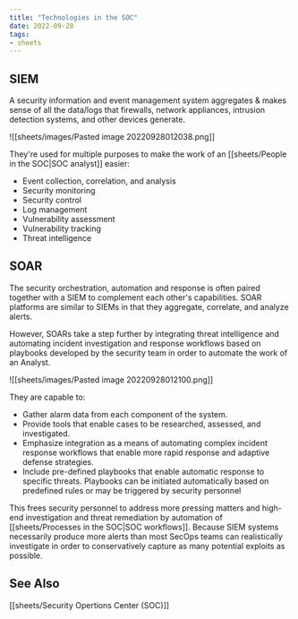 ```yaml
---
title: "Technologies in the SOC"
date: 2022-09-28
tags:
- sheets
---
```


## SIEM

A security information and event management system aggregates & makes sense of all the data/logs that firewalls, network appliances, intrusion detection systems, and other devices generate.

![[sheets/images/Pasted image 20220928012038.png]]

They're used for multiple purposes to make the work of an [[sheets/People in the SOC|SOC analyst]] easier:
- Event collection, correlation, and analysis
- Security monitoring
- Security control
- Log management
- Vulnerability assessment
- Vulnerability tracking
- Threat intelligence


## SOAR
The security orchestration, automation and response is often paired together with a SIEM to complement each other's capabilities. SOAR platforms are similar to SIEMs in that they aggregate, correlate, and analyze alerts. 

However, SOARs take a step further by integrating threat intelligence and automating incident investigation and response workflows based on playbooks developed by the security team in order to automate the work of an Analyst.

![[sheets/images/Pasted image 20220928012100.png]]

They are capable to:
- Gather alarm data from each component of the system.
- Provide tools that enable cases to be researched, assessed, and investigated.
- Emphasize integration as a means of automating complex incident response workflows that enable more rapid response and adaptive defense strategies.
- Include pre-defined playbooks that enable automatic response to specific threats. Playbooks can be initiated automatically based on predefined rules or may be triggered by security personnel

This frees security personnel to address more pressing matters and high-end investigation and threat remediation by automation of [[sheets/Processes in the SOC|SOC workflows]]. Because SIEM systems necessarily produce more alerts than most SecOps teams can realistically investigate in order to conservatively capture as many potential exploits as possible.

## See Also
[[sheets/Security Opertions Center (SOC)]]